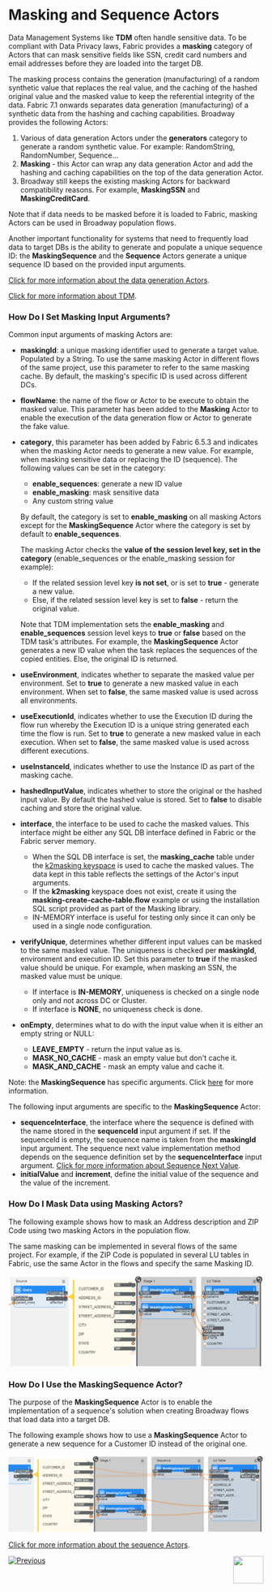 # Masking and Sequence Actors

Data Management Systems like **TDM** often handle sensitive data. To be compliant with Data Privacy laws, Fabric provides a **masking** category of Actors that can mask sensitive fields like SSN, credit card numbers and email addresses before they are loaded into the target DB.

The masking process contains the generation (manufacturing) of a random synthetic value that replaces the real value, and the caching of the hashed original value and the masked value to keep the referential integrity of the data. Fabric 7.1 onwards separates data generation (manufacturing) of a synthetic data from the hashing and caching capabilities. Broadway provides the following Actors:

1. Various of data generation Actors under the **generators** category to generate a random synthetic value. For example: RandomString, RandomNumber, Sequence...
2. **Masking**  - this Actor can wrap any data generation Actor and add the hashing and caching capabilities on the top of the data generation Actor.
3. Broadway still keeps the existing masking Actors for backward compatibility reasons. For example, **MaskingSSN** and **MaskingCreditCard**. 

Note that if data needs to be masked before it is loaded to Fabric, masking Actors can be used in Broadway population flows.

Another important functionality for systems that need to frequently load data to target DBs is the ability to generate and populate a unique sequence ID: the **MaskingSequence**  and the **Sequence** Actors generate a unique sequence ID based on the provided input arguments.

[Click for more information about the data generation Actors](07a_data_generators_actors.md).

[Click for more information about TDM](/articles/TDM/tdm_overview/01_tdm_overview.md). 

### How Do I Set Masking Input Arguments?

Common input arguments of masking Actors are:

* **maskingId**: a unique masking identifier used to generate a target value. Populated by a String. To use the same masking Actor in different flows of the same project, use this parameter to refer to the same masking cache. By default, the masking's specific ID is used across different DCs.
* **flowName**: the name of the flow or Actor to be execute to obtain the masked value. This parameter has been added to the **Masking** Actor to enable the execution of the data generation flow or Actor to generate the fake value.
  
* **category**, this parameter has been added by Fabric 6.5.3 and indicates when the masking Actor needs to generate a new value. For example, when masking sensitive data or replacing the ID (sequence). The following values can be set in the category:
  
  - **enable_sequences**: generate a new ID value
  - **enable_masking**: mask sensitive data
  - Any custom string value 
  
   By default, the category is set to **enable_masking** on all masking Actors except for the **MaskingSequence** Actor where the category is set by default to **enable_sequences**.
  
   The masking Actor checks the **value of the session level key, set in the category** (enable_sequences or the enable_masking session for example):
  
   - If the related session level key **is not set**, or is set to **true** - generate a new value.    
   - Else, if the related session level key is set to **false** - return the original value.
  
   Note that TDM implementation sets the **enable_masking** and **enable_sequences** session level keys to **true** or **false** based on the TDM task's attributes. For example,  the **MaskingSequence** Actor generates a new ID value when the task replaces the sequences of the copied entities. Else, the original ID is returned. 
  
* **useEnvironment**, indicates whether to separate the masked value per environment. Set to **true** to generate a new masked value in each environment. When set to **false**, the same masked value is used across all environments. 
* **useExecutionId**, indicates whether to use the Execution ID during the flow run whereby the Execution ID is a unique string generated each time the flow is run. Set to **true** to generate a new masked value in each execution. When set to **false**, the same masked value is used across different executions.
* **useInstanceId**, indicates whether to use the Instance ID as part of the masking cache. 
* **hashedInputValue**, indicates whether to store the original or the hashed input value. By default the hashed value is stored. Set to **false** to disable caching and store the original value.
* **interface**, the interface to be used to cache the masked values. This interface might be either any SQL DB interface defined in Fabric or the Fabric server memory. 
  * When the SQL DB interface is set, the **masking_cache** table under the [k2masking keyspace](/articles/02_fabric_architecture/06_cassandra_keyspaces_for_fabric.md) is used to cache the masked values. The data kept in this table reflects the settings of the Actor's input arguments.
  * If the **k2masking** keyspace does not exist, create it using the **masking-create-cache-table.flow** example or using the installation SQL script provided as part of the Masking library. 
  * IN-MEMORY interface is useful for testing only since it can only be used in a single node configuration.
* **verifyUnique**, determines whether different input values can be masked to the same masked value. The uniqueness is checked per **maskingId**, environment and execution ID. Set this parameter to **true** if the masked value should be unique. For example, when masking an SSN, the masked value must be unique.
  * If interface is **IN-MEMORY**, uniqueness is checked on a single node only and not across DC or Cluster.
  * If interface is **NONE**, no uniqueness check is done.

* **onEmpty**, determines what to do with the input value when it is either an empty string or NULL:

  * **LEAVE_EMPTY** - return the input value as is.
  * **MASK_NO_CACHE** - mask an empty value but don't cache it.
  * **MASK_AND_CACHE** - mask an empty value and cache it.

 Note: the **MaskingSequence** has specific arguments. Click [here](08_sequence_implementation_guide.md#sequence-next-value) for more information.

The following input arguments are specific to the **MaskingSequence** Actor:

* **sequenceInterface**, the interface where the sequence is defined with the name stored in the **sequenceId** input argument if set. If the sequenceId is empty, the sequence name is taken from the **maskingId** input argument. The sequence next value implementation method depends on the sequence definition set by the **sequenceInterface** input argument. [Click for more information about Sequence Next Value](08_sequence_implementation_guide.md#sequence-next-value).
* **initialValue** and **increment**, define the initial value of the sequence and the value of the increment. 

### How Do I Mask Data using Masking Actors?

The following example shows how to mask an Address description and ZIP Code using two masking Actors in the population flow. 

The same masking can be implemented in several flows of the same project. For example, if the ZIP Code is populated in several LU tables in Fabric, use the same Actor in the flows and specify the same Masking ID.

![image](../images/99_actors_07_1.PNG)

### How Do I Use the MaskingSequence Actor?

The purpose of the **MaskingSequence** Actor is to enable the implementation of a sequence's solution when creating Broadway flows that load data into a target DB.

The following example shows how to use a **MaskingSequence** Actor to generate a new sequence for a Customer ID instead of the original one.

![image](../images/99_actors_07_2.PNG)

[Click for more information about the sequence Actors](08_sequence_implementation_guide.md).


[![Previous](/articles/images/Previous.png)](06_error_handling_actors.md)[<img align="right" width="60" height="54" src="/articles/images/Next.png">](07a_data_generators_actors.md)
